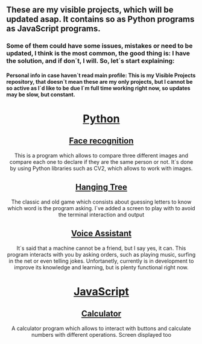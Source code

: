 ## These are my visible projects, which will be updated asap. It contains so as Python programs as JavaScript programs.
### Some of them could have some issues, mistakes or need to be updated, I think is the most common, the good thing is: I have the solution, and if don´t, I will. So, let´s start explaining:
#### Personal info in case haven´t read main profile: This is my Visible Projects repository, that doesn´t mean these are my only projects, but I cannot be so active as I´d like to be due I´m full time working right now, so updates may be slow, but constant.
<h1 align="center"><ins>Python</ins></h1>
<h2 align="center"><ins>Face recognition</ins></h2>
<p align="center"> This is a program which allows to compare three different images and compare each one to declare if they are the same person or not. It´s done by using Python libraries such as CV2, which allows to work with images.</p>
<h2 align="center"><ins>Hanging Tree</ins></h2>
<p align="center">The classic and old game which consists about guessing letters to know which word is the program asking. I´ve added a screen to play with to avoid the terminal interaction and output</p>
<h2 align="center"><ins>Voice Assistant</ins></h2>
<p align="center">It´s said that a machine cannot be a friend, but I say yes, it can. This program interacts with you by asking orders, such as playing music, surfing in the net or even telling jokes. Unfortanetly, currently is in development to improve its knowledge and learning, but is plenty functional right now.</p>
<h1 align="center"><ins>JavaScript</ins></h1>
<h2 align="center"><ins>Calculator</ins></h2>
<p align="center">A calculator program which allows to interact with buttons and calculate numbers with different operations. Screen displayed too</p>
